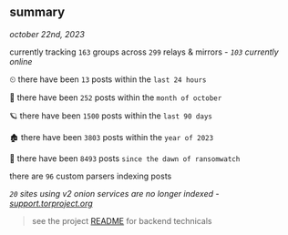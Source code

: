 
## summary
_october 22nd, 2023_

currently tracking `163` groups across `299` relays & mirrors - _`103` currently online_

⏲ there have been `13` posts within the `last 24 hours`

🦈 there have been `252` posts within the `month of october`

🪐 there have been `1500` posts within the `last 90 days`

🏚 there have been `3803` posts within the `year of 2023`

🦕 there have been `8493` posts `since the dawn of ransomwatch`

there are `96` custom parsers indexing posts

_`20` sites using v2 onion services are no longer indexed - [support.torproject.org](https://support.torproject.org/onionservices/v2-deprecation/)_

> see the project [README](https://github.com/joshhighet/ransomwatch#ransomwatch--) for backend technicals
